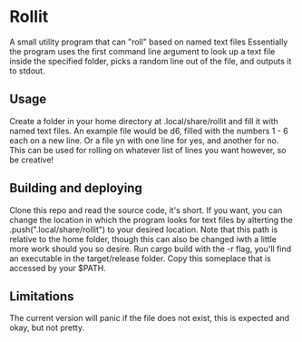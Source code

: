 # Rollit

A small utility program that can "roll" based on named text files
Essentially the program uses the first command line argument to look up a text file inside the specified folder, picks a random line out of the file, and outputs it to stdout.

## Usage

Create a folder in your home directory at .local/share/rollit and fill it with named text files.
An example file would be d6, filled with the numbers 1 - 6 each on a new line. Or a file yn with one line for yes, and another for no.
This can be used for rolling on whatever list of lines you want however, so be creative!

## Building and deploying

Clone this repo and read the source code, it's short.
If you want, you can change the location in which the program looks for text files by alterting the .push(".local/share/rollit") to your desired location. Note that this path is relative to the home folder, though this can also be changed iwth a little more work should you so desire.
Run cargo build with the -r flag, you'll find an executable in the target/release folder. Copy this someplace that is accessed by your $PATH.

## Limitations

The current version will panic if the file does not exist, this is expected and okay, but not pretty.
